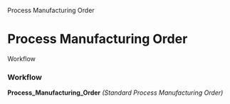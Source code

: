 
Process Manufacturing Order
# Process Manufacturing Order



Workflow
### Workflow

**Process_Manufacturing_Order**
 *(Standard Process Manufacturing Order)*
